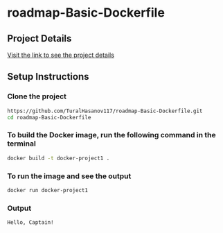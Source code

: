 # roadmap-Basic-Dockerfile 

## Project Details
[Visit the link to see the project details](https://roadmap.sh/projects/basic-dockerfile) 

## Setup Instructions

### Clone the project
```bash
https://github.com/TuralHasanov117/roadmap-Basic-Dockerfile.git
cd roadmap-Basic-Dockerfile
```

### To build the Docker image, run the following command in the terminal
```bash
docker build -t docker-project1 .
```

### To run the image and see the output
```bash
docker run docker-project1
```

### Output
```bash
Hello, Captain!
```
